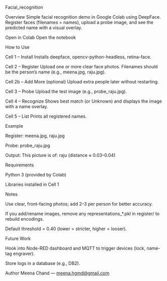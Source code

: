 Facial_recognition

Overview
Simple facial recognition demo in Google Colab using DeepFace.
Register faces (filenames = names), upload a probe image, and see the predicted name with a visual overlay.

Open in Colab
Open the notebook

How to Use

Cell 1 – Install
Installs deepface, opencv-python-headless, retina-face.

Cell 2 – Register
Upload one or more clear face photos. Filenames should be the person’s name (e.g., meena.jpg, raju.jpg).

Cell 2b – Add More (optional)
Upload extra people later without restarting.

Cell 3 – Probe
Upload the test image (e.g., probe_raju.jpg).

Cell 4 – Recognize
Shows best match (or Unknown) and displays the image with a name overlay.

Cell 5 – List
Prints all registered names.

Example

Register: meena.jpg, raju.jpg

Probe: probe_raju.jpg

Output: This picture is of: raju (distance ≈ 0.03–0.04)

Requirements

Python 3 (provided by Colab)

Libraries installed in Cell 1

Notes

Use clear, front-facing photos; add 2–3 per person for better accuracy.

If you add/rename images, remove any representations_*.pkl in register/ to rebuild encodings.

Default threshold = 0.40 (lower = stricter, higher = looser).

Future Work

Hook into Node-RED dashboard and MQTT to trigger devices (lock, name-tag engraver).

Store logs in a database (e.g., DB2).

Author
Meena Chand — meena.hgmd@gmail.com
